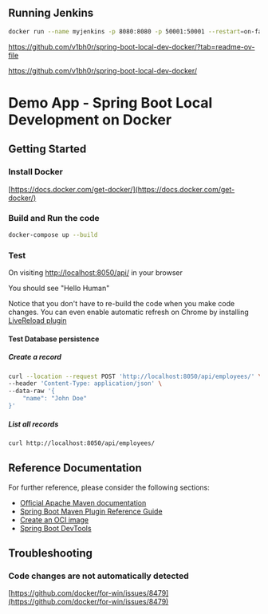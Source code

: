 ## Running Jenkins
```bash
docker run --name myjenkins -p 8080:8080 -p 50001:50001 --restart=on-failure --env JENKINS_SLAVE_AGENT_PORT=50001 jenkins/jenkins:lts-jdk17
```



https://github.com/v1bh0r/spring-boot-local-dev-docker/?tab=readme-ov-file

https://github.com/v1bh0r/spring-boot-local-dev-docker/



# Demo App - Spring Boot Local Development on Docker

## Getting Started
### Install Docker
[https://docs.docker.com/get-docker/](https://docs.docker.com/get-docker/)

### Build and Run the code
```bash
docker-compose up --build
```

### Test
On visiting [http://localhost:8050/api/](http://localhost:8050/api/) in your browser

You should see "Hello Human"

Notice that you don't have to re-build the code when you make code changes. You can even enable automatic refresh on
Chrome by installing [LiveReload plugin](https://chrome.google.com/webstore/detail/livereload/jnihajbhpnppcggbcgedagnkighmdlei)

#### Test Database persistence
##### Create a record
```bash
curl --location --request POST 'http://localhost:8050/api/employees/' \
--header 'Content-Type: application/json' \
--data-raw '{
    "name": "John Doe"
}'
```
##### List all records
```bash
curl http://localhost:8050/api/employees/
```

## Reference Documentation
For further reference, please consider the following sections:

* [Official Apache Maven documentation](https://maven.apache.org/guides/index.html)
* [Spring Boot Maven Plugin Reference Guide](https://docs.spring.io/spring-boot/docs/2.5.5/maven-plugin/reference/html/)
* [Create an OCI image](https://docs.spring.io/spring-boot/docs/2.5.5/maven-plugin/reference/html/#build-image)
* [Spring Boot DevTools](https://docs.spring.io/spring-boot/docs/2.5.5/reference/htmlsingle/#using-boot-devtools)

## Troubleshooting
### Code changes are not automatically detected
[https://github.com/docker/for-win/issues/8479](https://github.com/docker/for-win/issues/8479)
